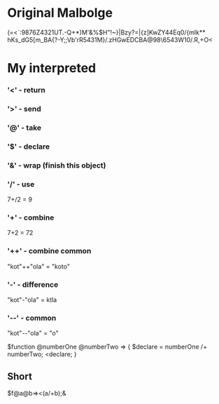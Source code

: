 # Original Malbolge
 (=<`:9876Z4321UT.-Q+*)M'&%$H"!~}|Bzy?=|{z]KwZY44Eq0/{mlk**
 hKs_dG5[m_BA{?-Y;;Vb'rR5431M}/.zHGwEDCBA@98\6543W10/.R,+O<

# My interpreted
### '<' - return 

### '>' - send

### '@' - take

### '$' - declare

### '&' - wrap (finish this object)

### '/' - use
7+/2 = 9

### '+' - combine
7+2 = 72

### '++' - combine common
"kot"++"ola" = "koto"

### '-' - difference
"kot"-"ola" = ktla

### '--' - common
"kot"--"ola" = "o"

$function @numberOne @numberTwo => {
  $declare = numberOne /+ numberTwo;
  <declare;
}

## Short
$f@a@b=><(a/+b);&
